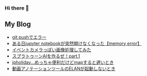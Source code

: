 ### Hi there 👋

<!--
**daikiclimate/daikiclimate** is a ✨ _special_ ✨ repository because its `README.md` (this file) appears on your GitHub profile.

Here are some ideas to get you started:

- 🔭 I’m currently working on ...
- 🌱 I’m currently learning ...
- 👯 I’m looking to collaborate on ...
- 🤔 I’m looking for help with ...
- 💬 Ask me about ...
- 📫 How to reach me: ...
- 😄 Pronouns: ...
- ⚡ Fun fact: ...
-->

## My Blog
<!-- BLOGPOSTS:START -->
- [git pushでエラー](https://qiita.com/daikiclimate/items/09c4ce2ef9b96455c73f)
- [ある日jupyter notebookが突然開けなくなった【memory error】](https://qiita.com/daikiclimate/items/12846df289812b353972)
- [イベントカメラっぽい画像処理してみた](https://qiita.com/daikiclimate/items/40aa4b9092fa21f48843)
- [スプラトゥーンAIを作るぜ！part.1](https://qiita.com/daikiclimate/items/899bb3acea5a5f3a390a)
- [jpholiday...めっちゃ便利だけどmapすると遅いとき](https://qiita.com/daikiclimate/items/081df84c0502ae7d4ad8)
- [動画アノテーションツールのELANが起動しないとき](https://qiita.com/daikiclimate/items/2b51170b2d510560f01a)
<!-- BLOGPOSTS:END -->
